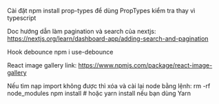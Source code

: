 Cài đặt npm install prop-types
để dùng PropTypes kiểm tra thay vì typescript

Doc hướng dẫn làm pagination và search của nextjs:
https://nextjs.org/learn/dashboard-app/adding-search-and-pagination

Hook debounce
npm i use-debounce


React image gallery
link: https://www.npmjs.com/package/react-image-gallery

Nếu tìm nạp import không được thì xóa và cài lại node bằng lệnh:
rm -rf node_modules
npm install  # hoặc yarn install nếu bạn dùng Yarn